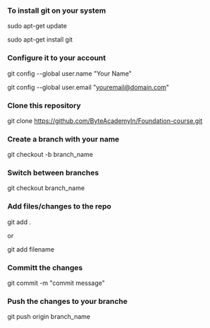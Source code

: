 
### To install git on your system
sudo apt-get update

sudo apt-get install git


### Configure it to your account
git config --global user.name "Your Name"

git config --global user.email "youremail@domain.com"


### Clone this repository
git clone https://github.com/ByteAcademyIn/Foundation-course.git


### Create a branch with your name
git checkout -b branch_name


### Switch between branches
git checkout branch_name


### Add files/changes to the repo
git add .

or

git add filename


### Committ the changes
git commit -m "commit message"


### Push the changes to your branche
git push origin branch_name

